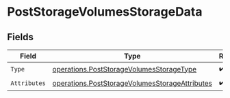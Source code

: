 # PostStorageVolumesStorageData


## Fields

| Field                                                                                                            | Type                                                                                                             | Required                                                                                                         | Description                                                                                                      |
| ---------------------------------------------------------------------------------------------------------------- | ---------------------------------------------------------------------------------------------------------------- | ---------------------------------------------------------------------------------------------------------------- | ---------------------------------------------------------------------------------------------------------------- |
| `Type`                                                                                                           | [operations.PostStorageVolumesStorageType](../../models/operations/poststoragevolumesstoragetype.md)             | :heavy_check_mark:                                                                                               | N/A                                                                                                              |
| `Attributes`                                                                                                     | [operations.PostStorageVolumesStorageAttributes](../../models/operations/poststoragevolumesstorageattributes.md) | :heavy_check_mark:                                                                                               | N/A                                                                                                              |
